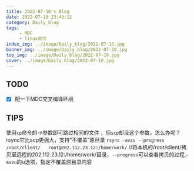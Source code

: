 ```yaml
---
title: 2022-07-10's Blog
date: 2022-07-10 23:43:12
category: Daily_blog
tags: 
     - MDC
     - linux命令
index_img: ../image/Daily_blog/2022-07-10.jpg
banner_img: ../image/Daily_blog/2022-07-10.jpg
top_img: ../image/Daily_blog/2022-07-10.jpg
cover: ../image/Daily_blog/2022-07-10.jpg
---
```


## TODO 
- [x] 配一下MDC交叉编译环境


## TIPS
使用`cp`命令的-n参数即可跳过相同的文件 ，但`scp`却没这个参数，怎么办呢？
rsync它比scp更强大，支持“不覆盖”原目录
`rsync -avzu --progress /root/client/   root@202.112.23.12:/home/work/`
//将本机的/root/client/拷贝至远程的202.112.23.12:/home/work/目录，`--progress`可以查看拷贝的过程,`-avzu`的u选项，指定不覆盖原目录内容